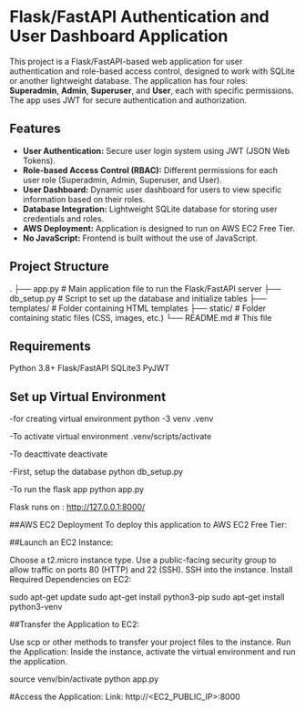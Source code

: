 # Flask/FastAPI Authentication and User Dashboard Application

This project is a Flask/FastAPI-based web application for user authentication and role-based access control, designed to work with SQLite or another lightweight database. The application has four roles: **Superadmin**, **Admin**, **Superuser**, and **User**, each with specific permissions. The app uses JWT for secure authentication and authorization.

## Features

- **User Authentication:** Secure user login system using JWT (JSON Web Tokens).
- **Role-based Access Control (RBAC):** Different permissions for each user role (Superadmin, Admin, Superuser, and User).
- **User Dashboard:** Dynamic user dashboard for users to view specific information based on their roles.
- **Database Integration:** Lightweight SQLite database for storing user credentials and roles.
- **AWS Deployment:** Application is designed to run on AWS EC2 Free Tier.
- **No JavaScript:** Frontend is built without the use of JavaScript.
  
## Project Structure

.
├── app.py             # Main application file to run the Flask/FastAPI server
├── db_setup.py        # Script to set up the database and initialize tables
├── templates/         # Folder containing HTML templates
├── static/            # Folder containing static files (CSS, images, etc.)
└── README.md          # This file


## Requirements

Python 3.8+
Flask/FastAPI
SQLite3
PyJWT

## Set up Virtual Environment

-for creating virtual environment
python -3 venv .venv

-To activate virtual environment
.venv/scripts/activate

-To deacttivate
deactivate

-First, setup the database
python db_setup.py

-To run the flask app
python app.py

Flask runs on : http://127.0.0.1:8000/

##AWS EC2 Deployment
To deploy this application to AWS EC2 Free Tier:

##Launch an EC2 Instance:

Choose a t2.micro instance type.
Use a public-facing security group to allow traffic on ports 80 (HTTP) and 22 (SSH).
SSH into the instance.
Install Required Dependencies on EC2:

sudo apt-get update
sudo apt-get install python3-pip
sudo apt-get install python3-venv


##Transfer the Application to EC2:

Use scp or other methods to transfer your project files to the instance.
Run the Application: Inside the instance, activate the virtual environment and run the application.

source venv/bin/activate
python app.py

#Access the Application:
Link: http://<EC2_PUBLIC_IP>:8000